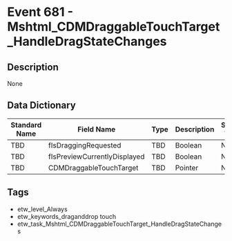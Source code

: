 # Event 681 - Mshtml_CDMDraggableTouchTarget_HandleDragStateChanges

## Description
None

## Data Dictionary
|Standard Name|Field Name|Type|Description|Sample Value|
|---|---|---|---|---|
|TBD|fIsDraggingRequested|TBD|Boolean|None|None|
|TBD|fIsPreviewCurrentlyDisplayed|TBD|Boolean|None|None|
|TBD|CDMDraggableTouchTarget|TBD|Pointer|None|None|

## Tags
* etw_level_Always
* etw_keywords_draganddrop touch
* etw_task_Mshtml_CDMDraggableTouchTarget_HandleDragStateChanges